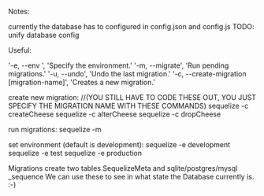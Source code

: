 Notes:

currently the database has to configured in config.json and config.js
TODO: unify database config


Useful:

'-e, --env <environment>', 'Specify the environment.'
'-m, --migrate', 'Run pending migrations.'
'-u, --undo', 'Undo the last migration.'
'-c, --create-migration [migration-name]', 'Creates a new migration.'

create new migration: //(YOU STILL HAVE TO CODE THESE OUT, YOU JUST SPECIFY THE MIGRATION NAME  WITH THESE COMMANDS)
sequelize -c createCheese
sequelize -c alterCheese
sequelize -c dropCheese

run migrations:
sequelize -m

set environment (default is development):
sequelize -e development
sequelize -e test
sequelize -e production


Migrations create two tables SequelizeMeta and sqlite/postgres/mysql _sequence
We can use these to see in what state the Database currently is. :-)